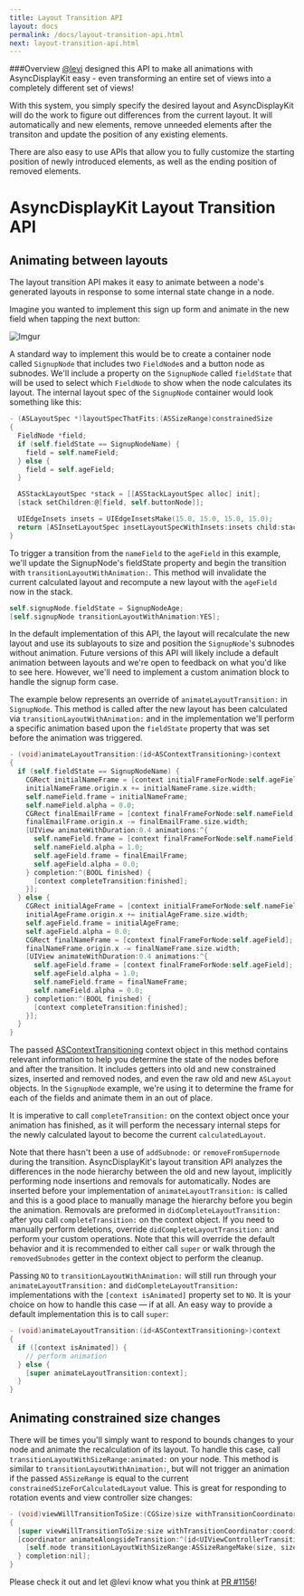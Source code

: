 ```yaml
---
title: Layout Transition API
layout: docs
permalink: /docs/layout-transition-api.html
next: layout-transition-api.html
---
```

###Overview
<a href="https://github.com/facebook/AsyncDisplayKit/pulls?utf8=%E2%9C%93&q=is%3Apr+author%3Alevi+">@levi</a> designed this API to make all animations with AsyncDisplayKit easy - even transforming an entire set of views into a completely different set of views!

With this system, you simply specify the desired layout and AsyncDisplayKit will do the work to figure out differences from the current layout. It will automatically and new elements, remove unneeded elements after the transiton and update the position of any existing elements. 

There are also easy to use APIs that allow you to fully customize the starting position of newly introduced elements, as well as the ending position of removed elements. 

# AsyncDisplayKit Layout Transition API

## Animating between layouts

The layout transition API makes it easy to animate between a node's generated layouts in response to some internal state change in a node.

Imagine you wanted to implement this sign up form and animate in the new field when tapping the next button:

![Imgur](http://i.imgur.com/Dsf1R72.gif)

A standard way to implement this would be to create a container node called `SignupNode` that includes two `FieldNode`s and a button node as subnodes. We'll include a property on the `SignupNode` called `fieldState` that will be used to select which `FieldNode` to show when the node calculates its layout. The internal layout spec of the `SignupNode` container would look something like this:

```objective-c
- (ASLayoutSpec *)layoutSpecThatFits:(ASSizeRange)constrainedSize
{
  FieldNode *field;
  if (self.fieldState == SignupNodeName) {
    field = self.nameField;
  } else {
    field = self.ageField;
  }

  ASStackLayoutSpec *stack = [[ASStackLayoutSpec alloc] init];
  [stack setChildren:@[field, self.buttonNode]];

  UIEdgeInsets insets = UIEdgeInsetsMake(15.0, 15.0, 15.0, 15.0);
  return [ASInsetLayoutSpec insetLayoutSpecWithInsets:insets child:stack];
}
```

To trigger a transition from the `nameField` to the `ageField` in this example, we'll update the SignupNode's fieldState property and begin the transition with `transitionLayoutWithAnimation:`. This method will invalidate the current calculated layout and recompute a new layout with the `ageField` now in the stack.

```objective-c
self.signupNode.fieldState = SignupNodeAge;
[self.signupNode transitionLayoutWithAnimation:YES];
```

In the default implementation of this API, the layout will recalculate the new layout and use its sublayouts to size and position the `SignupNode`'s subnodes without animation. Future versions of this API will likely include a default animation between layouts and we're open to feedback on what you'd like to see here. However, we'll need to implement a custom animation block to handle the signup form case.

The example below represents an override of `animateLayoutTransition:` in `SignupNode`. This method is called after the new layout has been calculated via `transitionLayoutWithAnimation:` and in the implementation we'll perform a specific animation based upon the `fieldState` property that was set before the animation was triggered. 

```objective-c
- (void)animateLayoutTransition:(id<ASContextTransitioning>)context
{
  if (self.fieldState == SignupNodeName) {
    CGRect initialNameFrame = [context initialFrameForNode:self.ageField];
    initialNameFrame.origin.x += initialNameFrame.size.width;
    self.nameField.frame = initialNameFrame;
    self.nameField.alpha = 0.0;
    CGRect finalEmailFrame = [context finalFrameForNode:self.nameField];
    finalEmailFrame.origin.x -= finalEmailFrame.size.width;
    [UIView animateWithDuration:0.4 animations:^{
      self.nameField.frame = [context finalFrameForNode:self.nameField];
      self.nameField.alpha = 1.0;
      self.ageField.frame = finalEmailFrame;
      self.ageField.alpha = 0.0;
    } completion:^(BOOL finished) {
      [context completeTransition:finished];
    }];
  } else {
    CGRect initialAgeFrame = [context initialFrameForNode:self.nameField];
    initialAgeFrame.origin.x += initialAgeFrame.size.width;
    self.ageField.frame = initialAgeFrame;
    self.ageField.alpha = 0.0;
    CGRect finalNameFrame = [context finalFrameForNode:self.ageField];
    finalNameFrame.origin.x -= finalNameFrame.size.width;
    [UIView animateWithDuration:0.4 animations:^{
      self.ageField.frame = [context finalFrameForNode:self.ageField];
      self.ageField.alpha = 1.0;
      self.nameField.frame = finalNameFrame;
      self.nameField.alpha = 0.0;
    } completion:^(BOOL finished) {
      [context completeTransition:finished];
    }];
  }
}
```

The passed [ASContextTransitioning](https://github.com/facebook/AsyncDisplayKit/blob/master/AsyncDisplayKit/ASContextTransitioning.h) context object in this method contains relevant information to help you determine the state of the nodes before and after the transition. It includes getters into old and new constrained sizes, inserted and removed nodes, and even the raw old and new `ASLayout` objects. In the `SignupNode` example, we're using it to determine the frame for each of the fields and animate them in an out of place.

It is imperative to call `completeTransition:` on the context object once your animation has finished, as it will perform the necessary internal steps for the newly calculated layout to become the current `calculatedLayout`.

Note that there hasn't been a use of `addSubnode:` or `removeFromSupernode` during the transition. AsyncDisplayKit's layout transition API analyzes the differences in the node hierarchy between the old and new layout,  implicitly performing node insertions and removals for automatically. Nodes are inserted before your implementation of `animateLayoutTransition:` is called and this is a good place to manually manage the hierarchy before you begin the animation. Removals are preformed in `didCompleteLayoutTransition:` after you call `completeTransition:` on the context object. If you need to manually perform deletions, override `didCompleteLayoutTransition:` and perform your custom operations. Note that this will override the default behavior and it is recommended to either call `super` or walk through the `removedSubnodes` getter in the context object to perform the cleanup.

Passing `NO` to `transitionLayoutWithAnimation:` will still run through your `animateLayoutTransition:` and `didCompleteLayoutTransition:` implementations with the `[context isAnimated]` property set to `NO`. It is your choice on how to handle this case — if at all. An easy way to provide a default implementation this is to call `super`:
```objective-c
- (void)animateLayoutTransition:(id<ASContextTransitioning>)context
{
  if ([context isAnimated]) {
    // perform animation
  } else {
    [super animateLayoutTransition:context];
  }
}
```

## Animating constrained size changes

There will be times you'll simply want to respond to bounds changes to your node and animate the recalculation of its layout. To handle this case, call `transitionLayoutWithSizeRange:animated:` on your node. This method is similar to `transitionLayoutWithAnimation:`, but will not trigger an animation if the passed `ASSizeRange` is equal to the current `constrainedSizeForCalculatedLayout` value. This is great for responding to rotation events and view controller size changes:
```objective-c
- (void)viewWillTransitionToSize:(CGSize)size withTransitionCoordinator:(id<UIViewControllerTransitionCoordinator>)coordinator
{
  [super viewWillTransitionToSize:size withTransitionCoordinator:coordinator];
  [coordinator animateAlongsideTransition:^(id<UIViewControllerTransitionCoordinatorContext>  _Nonnull context) {
    [self.node transitionLayoutWithSizeRange:ASSizeRangeMake(size, size) animated:YES];
  } completion:nil];
}
```

Please check it out and let @levi know what you think at <a href="https://github.com/facebook/AsyncDisplayKit/pull/1156">PR #1156</a>!
